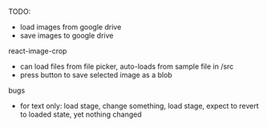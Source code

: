TODO:

- load images from google drive
- save images to google drive


react-image-crop
- can load files from file picker, auto-loads from sample file in /src
- press button to save selected image as a blob

bugs
- for text only: load stage, change something, load stage, expect to revert to loaded state, yet nothing changed